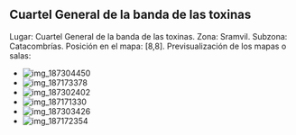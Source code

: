## Cuartel General de la banda de las toxinas
Lugar: Cuartel General de la banda de las toxinas.
Zona: Sramvil.
Subzona: Catacombrías.
Posición en el mapa: [8,8].
Previsualización de los mapas o salas:
- ![img_187304450](https://media.discordapp.net/attachments/1115311447145193482/1115342707376783382/187304450.jpg)
- ![img_187173378](https://media.discordapp.net/attachments/1115311447145193482/1115342700812701736/187173378.jpg)
- ![img_187302402](https://media.discordapp.net/attachments/1115311447145193482/1115342702335234069/187302402.jpg)
- ![img_187171330](https://media.discordapp.net/attachments/1115311447145193482/1115342697398542376/187171330.jpg)
- ![img_187303426](https://media.discordapp.net/attachments/1115311447145193482/1115342704063295498/187303426.jpg)
- ![img_187172354](https://media.discordapp.net/attachments/1115311447145193482/1115342698979799131/187172354.jpg)